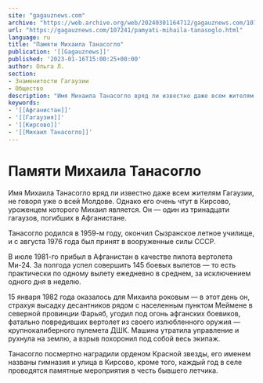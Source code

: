 ```yaml
---
site: "gagauznews.com"
archive: "https://web.archive.org/web/20240301164712/gagauznews.com/107241/pamyati-mihaila-tanasoglo.html"
url: "https://gagauznews.com/107241/pamyati-mihaila-tanasoglo.html"
language: ru
title: "Памяти Михаила Танасогло"
publication: '[[Gagauznews]]'
published: '2023-01-16T15:00:25+00:00'
author: Ольга Л.
section:
- Знаменитости Гагаузии
- Общество
description: "Имя Михаила Танасогло вряд ли известно даже всем жителям Гагаузии, не говоря уже о всей Молдове. Однако его очень чтут в Кирсово, уроженцем которого Михаил является. Он — один из тринадцати гагаузов, погибших в Афганистане. Танасогло родился в 1959-м году, окончил Сызранское летное училище, и с августа 1976 года был принят в вооруженные силы СССР. В июле 1981-го прибыл в Афганистан в качестве пилота вертолета Ми-24. За полгода успел совершить 145 боевых вылетов — то есть практически по одному вылету ежедневно в среднем, за исключением одного дня в неделю. 15 января 1982 года оказалось для Михаила роковым — в этот […]"
keywords:
- '[[Афганистан]]'
- '[[Гагаузия]]'
- '[[Кирсово]]'
- '[[Михаил Танасогло]]'
---
```


# Памяти Михаила Танасогло

Имя Михаила Танасогло вряд ли известно даже всем жителям Гагаузии, не говоря уже о всей Молдове. Однако его очень чтут в Кирсово, уроженцем которого Михаил является. Он — один из тринадцати гагаузов, погибших в Афганистане.

Танасогло родился в 1959-м году, окончил Сызранское летное училище, и с августа 1976 года был принят в вооруженные силы СССР.

В июле 1981-го прибыл в Афганистан в качестве пилота вертолета Ми-24. За полгода успел совершить 145 боевых вылетов — то есть практически по одному вылету ежедневно в среднем, за исключением одного дня в неделю.

15 января 1982 года оказалось для Михаила роковым — в этот день он, страхуя высадку десантников рядом с населенным пунктом Меймене в северной провинции Фарьяб, угодил под огонь афганских боевиков, фатально повредивших вертолет из своего излюбленного оружия — крупнокалиберного пулемета ДШК. Машина утратила управление и рухнула на землю, а взрыв похоронил под собой весь экипаж.

Танасогло посмертно наградили орденом Красной звезды, его именем названы гимназия и улица в Кирсово, кроме того, каждый год в селе проводятся памятные мероприятия в честь бывшего летчика.